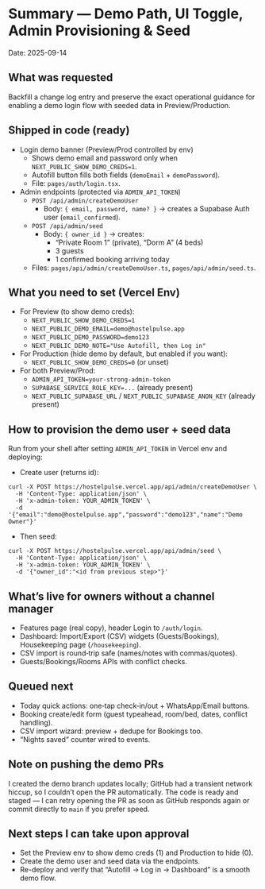 # Summary — Demo Path, UI Toggle, Admin Provisioning & Seed

Date: 2025-09-14

## What was requested
Backfill a change log entry and preserve the exact operational guidance for enabling a demo login flow with seeded data in Preview/Production.

## Shipped in code (ready)

- Login demo banner (Preview/Prod controlled by env)
  - Shows demo email and password only when `NEXT_PUBLIC_SHOW_DEMO_CREDS=1`.
  - Autofill button fills both fields (`demoEmail` + `demoPassword`).
  - File: `pages/auth/login.tsx`.
- Admin endpoints (protected via `ADMIN_API_TOKEN`)
  - `POST /api/admin/createDemoUser`
    - Body: `{ email, password, name? }` → creates a Supabase Auth user (`email_confirmed`).
  - `POST /api/admin/seed`
    - Body: `{ owner_id }` → creates:
      - “Private Room 1” (private), “Dorm A” (4 beds)
      - 3 guests
      - 1 confirmed booking arriving today
  - Files: `pages/api/admin/createDemoUser.ts`, `pages/api/admin/seed.ts`.

## What you need to set (Vercel Env)

- For Preview (to show demo creds):
  - `NEXT_PUBLIC_SHOW_DEMO_CREDS=1`
  - `NEXT_PUBLIC_DEMO_EMAIL=demo@hostelpulse.app`
  - `NEXT_PUBLIC_DEMO_PASSWORD=demo123`
  - `NEXT_PUBLIC_DEMO_NOTE="Use Autofill, then Log in"`
- For Production (hide demo by default, but enabled if you want):
  - `NEXT_PUBLIC_SHOW_DEMO_CREDS=0` (or unset)
- For both Preview/Prod:
  - `ADMIN_API_TOKEN=your-strong-admin-token`
  - `SUPABASE_SERVICE_ROLE_KEY=...` (already present)
  - `NEXT_PUBLIC_SUPABASE_URL` / `NEXT_PUBLIC_SUPABASE_ANON_KEY` (already present)

## How to provision the demo user + seed data

Run from your shell after setting `ADMIN_API_TOKEN` in Vercel env and deploying:

- Create user (returns id):

```
curl -X POST https://hostelpulse.vercel.app/api/admin/createDemoUser \
  -H 'Content-Type: application/json' \
  -H 'x-admin-token: YOUR_ADMIN_TOKEN' \
  -d '{"email":"demo@hostelpulse.app","password":"demo123","name":"Demo Owner"}'
```

- Then seed:

```
curl -X POST https://hostelpulse.vercel.app/api/admin/seed \
  -H 'Content-Type: application/json' \
  -H 'x-admin-token: YOUR_ADMIN_TOKEN' \
  -d '{"owner_id":"<id from previous step>"}'
```

## What’s live for owners without a channel manager

- Features page (real copy), header Login to `/auth/login`.
- Dashboard: Import/Export (CSV) widgets (Guests/Bookings), Housekeeping page (`/housekeeping`).
- CSV import is round‑trip safe (names/notes with commas/quotes).
- Guests/Bookings/Rooms APIs with conflict checks.

## Queued next

- Today quick actions: one‑tap check‑in/out + WhatsApp/Email buttons.
- Booking create/edit form (guest typeahead, room/bed, dates, conflict handling).
- CSV import wizard: preview + dedupe for Bookings too.
- “Nights saved” counter wired to events.

## Note on pushing the demo PRs

I created the demo branch updates locally; GitHub had a transient network hiccup, so I couldn’t open the PR automatically. The code is ready and staged — I can retry opening the PR as soon as GitHub responds again or commit directly to `main` if you prefer speed.

## Next steps I can take upon approval

- Set the Preview env to show demo creds (1) and Production to hide (0).
- Create the demo user and seed data via the endpoints.
- Re-deploy and verify that “Autofill → Log in → Dashboard” is a smooth demo flow.

